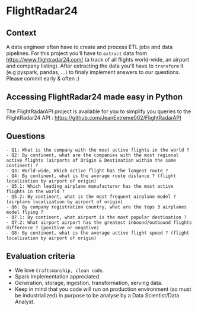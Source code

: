 # FlightRadar24
## Context
A data engineer often have to create and process ETL jobs and data pipelines.
For this project you'll have to ``extract`` data from https://www.flightradar24.com/ (a track of all flights world-wide, an airport and company listing).
After extracting the data you'll have to ``transform`` it (e.g pyspark, pandas, ...) to finaly implement answers to our questions.
Please commit early & often :)
## Accessing FlightRadar24 made easy in Python
The FlightRadarAPI project is available for you to simplify you queries to the FlightRadar24 API : https://github.com/JeanExtreme002/FlightRadarAPI
## Questions
    - Q1: What is the company with the most active flights in the world ?
    - Q2: By continent, what are the companies with the most regional active flights (airports of Origin & Destination within the same continent) ?
    - Q3: World-wide, Which active flight has the longest route ?
    - Q4: By continent, what is the average route distance ? (flight localization by airport of origin)
    - Q5.1: Which leading airplane manufacturer has the most active flights in the world ?
    - Q5.2: By continent, what is the most frequent airplane model ? (airplane localization by airport of origin)
    - Q6: By company registration country, what are the tops 3 airplanes model flying ?
    - Q7.1: By continent, what airport is the most popular destination ?
    - Q7.2: What airport airport has the greatest inbound/outbound flights difference ? (positive or negative)
    - Q8: By continent, what is the average active flight speed ? (flight localization by airport of origin)
## Evaluation criteria
 * We love ``Craftsmanship, clean code``.
 * Spark implementation appreciated.
 * Generation, storage, ingestion, transformation, serving data.
 * Keep in mind that you code will run on production environment (so must be industrialized) in purpose to be analyse by a Data Scientist/Data Analyst.
